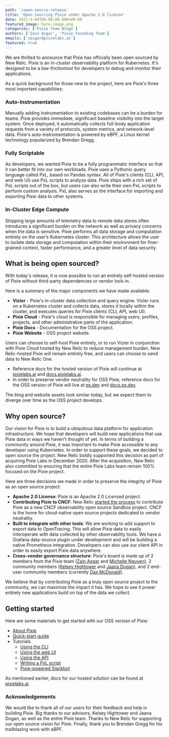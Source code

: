 ```yaml
---
path: '/open-source-release'
title: 'Open sourcing Pixie under Apache 2.0 license'
date: 2021-5-04T06:00:00.000+00:00
featured_image: hero-image.png
categories: ['Pixie Team Blogs']
authors: ['Zain Asgar', 'Pixie Founding Team']
emails: ['zasgar@pixielabs.ai']
featured: true
---
```


We are thrilled to announce that Pixie has officially been open sourced by New Relic. Pixie is an in-cluster observability platform for Kubernetes. It's designed to be a low-frictiontool for developers to debug and monitor their applications.

As a quick background for those new to the project, here are Pixie's three most important capabilities:

### Auto-Instrumentation

Manually adding instrumentation to existing codebases can be a burden for teams. Pixie provides immediate, significant baseline visibility into the target system. Once deployed, it automatically collects full-body application requests from a variety of protocols, system metrics, and network-level data. Pixie's auto-instrumentation is powered by eBPF, a Linux kernel technology popularized by Brendan Gregg.

### Fully Scriptable

As developers, we wanted Pixie to be a fully programmatic interface so that it can better fit into our own workloads. Pixie uses a Pythonic query language called PxL, based on Pandas syntax. All of Pixie's clients (CLI, API, and web UI) use PxL scripts to analyze data. Pixie ships with a rich set of PxL scripts out of the box, but users can also write their own PxL scripts to perform custom analysis. PxL also serves as the interface for importing and exporting Pixie data to other systems.

### In-Cluster Edge Compute

Shipping large amounts of telemetry data to remote data stores often introduces a significant burden on the network as well as privacy concerns when the data is sensitive. Pixie performs all data storage and computation entirely on the user’s Kubernetes cluster. This architecture allows the user to isolate data storage and computation within their environment for finer-grained context, faster performance, and a greater level of data security.

## What is being open sourced?

With today's release, it is now possible to run an entirely self-hosted version of Pixie without third-party dependencies or vendor lock-in.

Here is a summary of the major components we have made available:

- **Vizier** - Pixie's in-cluster data collection and query engine. Vizier runs on a Kubernetes cluster and collects data, stores it locally within the cluster, and executes queries for Pixie clients (CLI, API, web UI).
- **Pixie Cloud** - Pixie's cloud is responsible for managing users, profiles, projects, and other administrative parts of the application.
- **Pixie Docs** - Documentation for the OSS project.
- **Pixie Website** - OSS project website.

Users can choose to self-host Pixie entirely, or to run Vizier in conjunction with Pixie Cloud hosted by New Relic to reduce management burden.  New Relic-hosted Pixie will remain entirely free, and users can choose to send data to New Relic One.

- Reference docs for the hosted version of Pixie will continue at [pixielabs.ai](https://pixielabs.ai) and [docs.pixielabs.ai](https://docs.pixielabs.ai).
- In order to preserve vendor neutrality for OSS Pixie, reference docs for the OSS version of Pixie will live at [px.dev](https://px.dev) and [docs.px.dev](https://docs.px.dev).

The blog and website assets look similar today, but we expect them to diverge over time as the OSS project develops.

## Why open source?

Our vision for Pixie is to build a ubiquitous data platform for application infrastructure. We hope that developers will build new applications that use Pixie data in ways we haven't thought of yet. In terms of building a community around Pixie, it was important to make Pixie accessible to any developer using Kubernetes. In order to support these goals, we decided to open source the project. New Relic boldly supported this decision as part of acquiring Pixie Labs in December 2020. After the acquisition, New Relic also committed to ensuring that the entire Pixie Labs team remain 100% focused on the Pixie project.

Here are three decisions we made in order to preserve the integrity of Pixie as an open source project:

- **Apache 2.0 License**: Pixie is an Apache 2.0 Licensed project.
- **Contributing Pixie to CNCF**: New Relic [started the process](https://github.com/cncf/toc/issues/651) to contribute Pixie as a new CNCF observability open source Sandbox project. CNCF is the home for cloud-native open source projects dedicated to vendor neutrality.
- **Built to integrate with other tools**: We are working to add support to export data to OpenTracing. This will allow Pixie data to easily interoperate with data collected by other observability tools. We have a Grafana data-source plugin under development and will be building a native Prometheus integration. Developers can also use our client API in order to easily export Pixie data anywhere.
- **Cross-vendor governance structure**: Pixie's board is made up of 2 members from the Pixie team ([Zain Asgar](https://twitter.com/zainasgar) and [Michelle Nguyen](https://twitter.com/michelle_aimi)), 2 community members ([Kelsey Hightower](https://twitter.com/kelseyhightower) and [Jaana Dogan](https://twitter.com/rakyll)), and 2 end-user community members (currently [Dax McDonald](https://twitter.com/cloudmarooned)).

We believe that by contributing Pixie as a truly open source project to the community, we can maximize the impact it has. We hope to see it power entirely new applications build on top of the data we collect.

## Getting started

Here are some materials to get started with our OSS version of Pixie:

- [About Pixie](https://docs.px.dev/about-pixie/what-is-pixie/)
- [Quick-start guide](https://docs.px.dev/installing-pixie/quick-start/)
- Tutorials
  - [Using the CLI](https://docs.px.dev/using-pixie/using-cli/)
  - [Using the web UI](https://docs.px.dev/using-pixie/using-live-ui/)
  - [Using the API](https://docs.px.dev/using-pixie/api-quick-start/)
  - [Writing a PxL script](https://docs.px.dev/tutorials/pxl-scripts/)
  - [Pixie-powered Slackbot](https://docs.px.dev/tutorials/slackbot-alert/)

As mentioned earlier, docs for our hosted solution can be found at [pixielabs.ai](https://pixielabs.ai).

### Acknowledgements

We would like to thank all of our users for their feedback and help in building Pixie. Big thanks to our advisors, Kelsey Hightower and Jaana Dogan, as well as the entire Pixie team. Thanks to New Relic for supporting our open source vision for Pixie. Finally, thank you to Brendan Gregg for his trailblazing work with eBPF.
